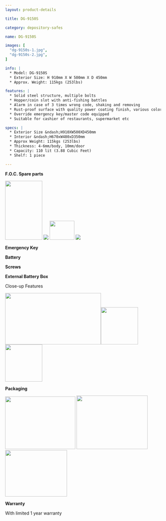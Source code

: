 ```yaml
---
layout: product-details

title: DG-9150S

category: depository-safes

name: DG-9150S

images: [
  "dg-9150s-1.jpg",
  "dg-9150s-2.jpg",
]

info: |
  * Model: DG-9150S
  * Exterior Size: H 910mm X W 500mm X D 450mm
  * Approx. Weight: 115kgs (253lbs)

features: |
  * Solid steel structure, multiple bolts
  * Hopper/coin slot with anti-fishing battles
  * Alarm in case of 3 times wrong code, shaking and removing
  * Rust-proof surface with quality power coating finish, various colors available
  * Override emergency key/master code equipped
  * Suitable for cashier of restaurants, supermarket etc

specs: |
  * Exterior Size &ndash;H910XW500XD450mm
  * Interior &ndash;H670xW480xD350mm
  * Approx Weight: 115kgs (253lbs) 
  * Thickness: 4-6mm/body, 10mm/door
  * Capacity: 110 lit (3.88 Cubic Feet)
  * Shelf: 1 piece

---
```


**F.O.C. Spare parts**

<img src="{IMAGE_CDN}/dg-9150s-3.jpg" style="width: 120px; height: 190px;" />

<img src="{IMAGE_CDN}/dg-9150s-4.jpg" />

<img src="{IMAGE_CDN}/dg-9150s-5.jpg" style="width: 80px; height: 61px;" />

<img src="{IMAGE_CDN}/dg-9150s-6.jpg" />

**Emergency Key**

**Battery**

**Screws**

**External Battery Box**

Close-up Features

<img alt="" src="{IMAGE_CDN}/dg-9150s-7.jpg" style="width: 310px; height: 166px;" /><img alt="" src="{IMAGE_CDN}/dg-9150s-8.jpg" style="width: 120px; height: 120px;" /><img alt="" src="{IMAGE_CDN}/dg-9150s-9.jpg" style="width: 120px; height: 120px;" />

**Packaging**

<img alt="" src="{IMAGE_CDN}/dg-9150s-10.jpg" style="width: 227px; height: 170px;" />

<img alt="" src="{IMAGE_CDN}/dg-9150s-11.jpg" style="width: 230px; height: 173px;" />

<img alt="" src="{IMAGE_CDN}/dg-9150s-12.jpg" style="width: 200px; height: 150px;" />

**Warranty**

With limited 1 year warranty
